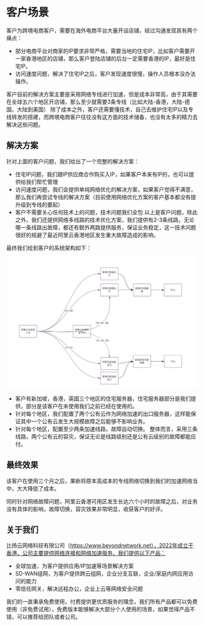 # 客户场景
客户为跨境电商客户，需要在海外电商平台大量开设店铺，经过沟通发现其有两个痛点：

- 部分电商平台对商家的IP要求非常严格，需要当地的住宅IP，比如客户需要开一家香港地区的店铺，那么客户登陆店铺的后台一定需要香港的IP，最好是住宅IP。
- 访问速度问题，解决了住宅IP之后，客户发现速度很慢，操作人员根本没办法操作。

客户目前的解决方案主要是采用网络专线进行加速，但是成本非常高，由于其需要在全球五六个地区开店铺，那么至少就需要3条专线（比如大陆-香港，大陆-德国，大陆到美国）
除了成本之外，客户还需要懂技术，自己去维护住宅IP以及专线转发的搭建，而跨境电商客户往往没有这方面的技术储备，也没有太多的精力去解决这些问题。

## 解决方案

针对上面的客户问题，我们给出了一个完整的解决方案：
- 住宅IP问题，我们跟IP供应商合作购买入IP，如果客户本来有IP的，也可以提供给我们帮忙管理
- 访问速度问题，我们会提供单纯网络优化的解决方案，如果客户觉得不满意，那么我们再尝试专线的解决方案（目前使用网络优化方案的客户基本都没有提升级到专线的要起）
- 客户不需要关心任何技术上的问题，技术问题我们全包
以上是客户问题，除此之外，我们还提供网络多线路的技术优化方案，我们提供有2-3条线路，无论哪一条线路出故障，都还有额外两路提供服务，保证业务稳定，这一技术问题很好的规避了最近阿里云香港地区发生重大故障造成的影响。

最终我们给到客户的系统架构如下：

![img_2.png](etsy.jpg)

- 客户有新加坡，香港，英国三个地区的住宅服务器，住宅服务器部分是我们提供，部分是该客户在未使用我们之前已经在使用的。
- 针对每个地区，我们配置了两个公有云作为网络加速的出口服务器，这样能保证其中一个公有云发生大规模故障之后能够不影响业务。
- 针对每个地区，配置至少两条加速线路，故障自动切换。
整体而言，采用三条线路，两个公有云的容灾，保证无论是线路级别还是公有云级别的故障都能应付。

## 最终效果
该客户在使用三个月之后，果断将原本高成本的专线网络切换到我们的加速网络当中，大大降低了成本。

同时针对网络故障问题，阿里云香港可用区发生长达六个小时的故障之后，对业务没有具体的影响，故障切换，容灾效果非常明显，收获客户的好评。

## 关于我们
比扬云网络科技有限公司（https://www.beyondnetwork.net），2022年成立于香港，公司主要提供网络连接和网络加速服务，我们提供以下产品：

- 全球加速，为客户提供应用/IP加速等场景解决方案
- SD-WAN组网，为客户提供跨云组网，企业分支互联，企业/家庭内网应用访问的能力
- 零信任网关，解决远程办公，企业上云等网络安全问题

我们的一直秉承免费使用，付费提供更优质服务的理念，我们所有产品都可以免费使用（非免费试用），免费版本能够解决大部分个人使用的场景，如果觉得产品不错，可以推荐给团队或者公司。
